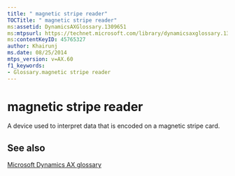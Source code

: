 ```yaml
---
title: " magnetic stripe reader"
TOCTitle: " magnetic stripe reader"
ms:assetid: DynamicsAXGlossary.1309651
ms:mtpsurl: https://technet.microsoft.com/library/dynamicsaxglossary.1309651(v=AX.60)
ms:contentKeyID: 45765327
author: Khairunj
ms.date: 08/25/2014
mtps_version: v=AX.60
f1_keywords:
- Glossary.magnetic stripe reader
---
```


# magnetic stripe reader

A device used to interpret data that is encoded on a magnetic stripe card.

## See also

[Microsoft Dynamics AX glossary](glossary/microsoft-dynamics-ax-glossary.md)

  


